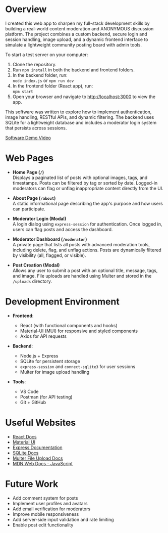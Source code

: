 # Overview

I created this web app to sharpen my full-stack development skills by building a real-world content moderation and ANONYMOUS discussion platform. The project combines a custom backend, secure login and session handling, image upload, and a dynamic frontend interface to simulate a lightweight community posting board with admin tools.

To start a test server on your computer:
1. Clone the repository.
2. Run `npm install` in both the backend and frontend folders.
3. In the backend folder, run:  
   `node index.js` or `npm run dev`  
4. In the frontend folder (React app), run:  
   `npm start`
5. Open your browser and navigate to [http://localhost:3000](http://localhost:3000) to view the app.

This software was written to explore how to implement authentication, image handling, RESTful APIs, and dynamic filtering. The backend uses SQLite for a lightweight database and includes a moderator login system that persists across sessions.

[Software Demo Video](https://www.youtube.com/watch?v=Cs-CzqB6SYA)

# Web Pages

- **Home Page (`/`)**  
  Displays a paginated list of posts with optional images, tags, and timestamps. Posts can be filtered by tag or sorted by date. Logged-in moderators can flag or unflag inappropriate content directly from the UI.

- **About Page (`/about`)**  
  A static informational page describing the app's purpose and how users can participate.

- **Moderator Login (Modal)**  
  A login dialog using `express-session` for authentication. Once logged in, users can flag posts and access the dashboard.

- **Moderator Dashboard (`/moderator`)**  
  A private page that lists all posts with advanced moderation tools, including delete, flag, and unflag actions. Posts are dynamically filtered by visibility (all, flagged, or visible).

- **Post Creation (Modal)**  
  Allows any user to submit a post with an optional title, message, tags, and image. File uploads are handled using Multer and stored in the `/uploads` directory.

# Development Environment

- **Frontend**:
  - React (with functional components and hooks)
  - Material-UI (MUI) for responsive and styled components
  - Axios for API requests

- **Backend**:
  - Node.js + Express
  - SQLite for persistent storage
  - `express-session` and `connect-sqlite3` for user sessions
  - Multer for image upload handling

- **Tools**:
  - VS Code
  - Postman (for API testing)
  - Git + GitHub

# Useful Websites

* [React Docs](https://reactjs.org)
* [Material UI](https://mui.com/)
* [Express Documentation](https://expressjs.com/)
* [SQLite Docs](https://www.sqlite.org/docs.html)
* [Multer File Upload Docs](https://github.com/expressjs/multer)
* [MDN Web Docs - JavaScript](https://developer.mozilla.org/en-US/docs/Web/JavaScript)

# Future Work

* Add comment system for posts  
* Implement user profiles and avatars  
* Add email verification for moderators  
* Improve mobile responsiveness  
* Add server-side input validation and rate limiting  
* Enable post edit functionality
